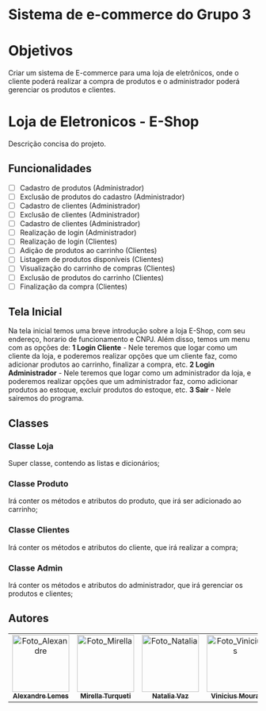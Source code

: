 # Sistema de e-commerce do Grupo 3

# Objetivos

Criar um sistema de E-commerce para uma loja de eletrônicos, 
onde o cliente poderá realizar a compra de produtos e o administrador poderá gerenciar os produtos e clientes.

# Loja de Eletronicos - E-Shop

Descrição concisa do projeto.

## Funcionalidades

- [ ] Cadastro de produtos (Administrador)
- [ ] Exclusão de produtos do cadastro (Administrador)
- [ ] Cadastro de clientes (Administrador)
- [ ] Exclusão de clientes (Administrador)
- [ ] Cadastro de clientes (Administrador)
- [ ] Realização de login (Administrador)
- [ ] Realização de login (Clientes)
- [ ] Adição de produtos ao carrinho (Clientes)
- [ ] Listagem de produtos disponíveis (Clientes)
- [ ] Visualização do carrinho de compras (Clientes)
- [ ] Exclusão de produtos do carrinho (Clientes)
- [ ] Finalização da compra (Clientes)

## Tela Inicial

Na tela inicial temos uma breve introdução sobre a loja E-Shop, com seu endereço, horario de funcionamento e CNPJ. Além disso, temos um menu com as opções de: **1 Login Cliente** - Nele teremos que logar como um cliente da loja, e poderemos realizar opções que um cliente faz, como adicionar produtos ao carrinho, finalizar a compra, etc. **2 Login Administrador** - Nele teremos que logar como um administrador da loja, e poderemos realizar opções que um administrador faz, como adicionar produtos ao estoque, excluir produtos do estoque, etc. **3 Sair** - Nele sairemos do programa. 

## Classes

### Classe Loja

Super classe, contendo as listas e dicionários;

### Classe Produto

Irá conter os métodos e atributos do produto, que irá ser adicionado ao carrinho;

### Classe Clientes

Irá conter os métodos e atributos do cliente, que irá realizar a compra;

### Classe Admin

Irá conter os métodos e atributos do administrador, que irá gerenciar os produtos e clientes;

## Autores

<div align="center">
    <table>
    <tr>
        <td align="center" >
        <a href="https://github.com/alemes7">
            <img src="https://avatars.githubusercontent.com/alemes7" width="115px;" alt="Foto_Alexandre"/><br>
            <sub>
            <b>Alexandre Lemes</b>
            </sub>
        </a>
        </td>
        <td align="center">
        <a href="https://github.com/Allerim321">
            <img src="https://avatars.githubusercontent.com/Allerim321" width="115px;" alt="Foto_Mirella"/><br>
            <sub>
            <b>Mirella Turqueti</b>
            </sub>
        </a>
        </td>
        <td align="center">
        <a href="https://github.com/natinhaaa">
            <img src="https://avatars.githubusercontent.com/natinhaaa" width="115px;" alt="Foto_Natalia"/><br>
            <sub>
            <b>Natalia Vaz</b>
            </sub>
        </a>
        </td>
        <td align="center">
        <a href="https://github.com/s4muraii">
            <img src="https://avatars.githubusercontent.com/s4muraii" width="115px;" alt="Foto_Vinicius"/><br>
            <sub>
            <b>Vinicius Moura</b>
            </sub>
        </a>
        </td>
        <td align="center">
        <a href="https://github.com/Japiinhaa">
            <img src="https://avatars.githubusercontent.com/Japiinhaa" width="115px;" alt="Foto_Vitor_Vinicius"/><br>
            <sub>
            <b>Vitor Vinicius</b>
            </sub>
        </a>
        </td>
    </tr>
    </table>
</div>